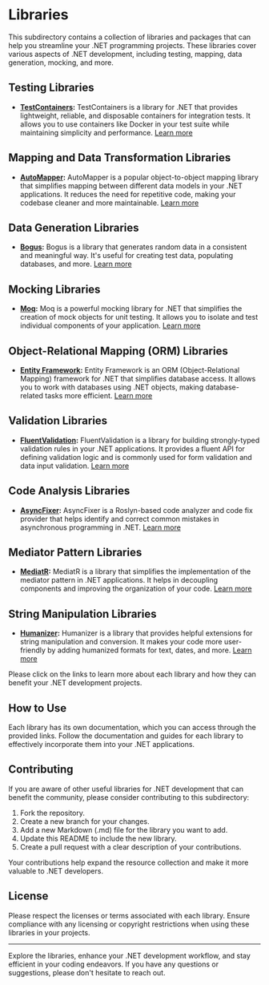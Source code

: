 # Libraries

This subdirectory contains a collection of libraries and packages that can help you streamline your .NET programming projects. These libraries cover various aspects of .NET development, including testing, mapping, data generation, mocking, and more.

## Testing Libraries

- **[TestContainers](testcontainers.md):** TestContainers is a library for .NET that provides lightweight, reliable, and disposable containers for integration tests. It allows you to use containers like Docker in your test suite while maintaining simplicity and performance. [Learn more](https://dotnet.testcontainers.org/)

## Mapping and Data Transformation Libraries

- **[AutoMapper](automapper.md):** AutoMapper is a popular object-to-object mapping library that simplifies mapping between different data models in your .NET applications. It reduces the need for repetitive code, making your codebase cleaner and more maintainable. [Learn more](https://automapper.org/)

## Data Generation Libraries

- **[Bogus](bogus.md):** Bogus is a library that generates random data in a consistent and meaningful way. It's useful for creating test data, populating databases, and more. [Learn more](https://github.com/bchavez/Bogus)

## Mocking Libraries

- **[Moq](moq.md):** Moq is a powerful mocking library for .NET that simplifies the creation of mock objects for unit testing. It allows you to isolate and test individual components of your application. [Learn more](https://github.com/moq/moq4)

## Object-Relational Mapping (ORM) Libraries

- **[Entity Framework](entity-framework.md):** Entity Framework is an ORM (Object-Relational Mapping) framework for .NET that simplifies database access. It allows you to work with databases using .NET objects, making database-related tasks more efficient. [Learn more](https://learn.microsoft.com/en-us/ef/)

## Validation Libraries

- **[FluentValidation](fluentvalidation.md):** FluentValidation is a library for building strongly-typed validation rules in your .NET applications. It provides a fluent API for defining validation logic and is commonly used for form validation and data input validation. [Learn more](https://docs.fluentvalidation.net/en/latest/)

## Code Analysis Libraries

- **[AsyncFixer](asyncfixer.md):** AsyncFixer is a Roslyn-based code analyzer and code fix provider that helps identify and correct common mistakes in asynchronous programming in .NET. [Learn more](https://github.com/semihokur/AsyncFixer)

## Mediator Pattern Libraries

- **[MediatR](mediatr.md):** MediatR is a library that simplifies the implementation of the mediator pattern in .NET applications. It helps in decoupling components and improving the organization of your code. [Learn more](https://github.com/jbogard/MediatR)

## String Manipulation Libraries

- **[Humanizer](humanizer.md):** Humanizer is a library that provides helpful extensions for string manipulation and conversion. It makes your code more user-friendly by adding humanized formats for text, dates, and more. [Learn more](https://github.com/Humanizr/Humanizer)

Please click on the links to learn more about each library and how they can benefit your .NET development projects.

## How to Use

Each library has its own documentation, which you can access through the provided links. Follow the documentation and guides for each library to effectively incorporate them into your .NET applications.

## Contributing

If you are aware of other useful libraries for .NET development that can benefit the community, please consider contributing to this subdirectory:

1. Fork the repository.
2. Create a new branch for your changes.
3. Add a new Markdown (.md) file for the library you want to add.
4. Update this README to include the new library.
5. Create a pull request with a clear description of your contributions.

Your contributions help expand the resource collection and make it more valuable to .NET developers.

## License

Please respect the licenses or terms associated with each library. Ensure compliance with any licensing or copyright restrictions when using these libraries in your projects.

---

Explore the libraries, enhance your .NET development workflow, and stay efficient in your coding endeavors. If you have any questions or suggestions, please don't hesitate to reach out.
